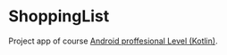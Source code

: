 # ShoppingList

Project app of course [Android proffesional Level (Kotlin)](https://stepik.org/course/117314/syllabus). 
